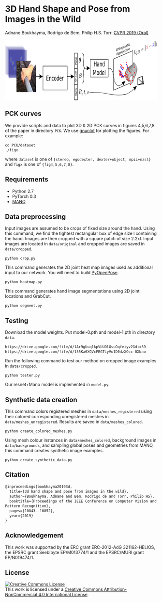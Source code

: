 # 3D Hand Shape and Pose from Images in the Wild
Adnane Boukhayma, Rodrigo de Bem, Philip H.S. Torr.
[CVPR 2019 (Oral)](https://arxiv.org/abs/1902.03451)

<img src="pipeline.png" height="200"/>

## PCK curves
We provide scripts and data to plot 3D & 2D PCK curves in figures 4,5,6,7,8 of the paper in directory `PCK`. We use [gnuplot](http://www.gnuplot.info/) for plotting the figures. For example:
```
cd PCK/dataset
./figx
```
where `dataset` is one of `{stereo, egodexter, dexter+object, mpii+nzsl}` and `figx` is one of `{fig4,5,6,7,8}`. 

## Requirements
+ Python 2.7
+ PyTorch 0.3
+ [MANO](http://mano.is.tue.mpg.de/) 

## Data preprocessing
Input images are assumed to be crops of fixed size around the hand. Using this command, we find the tightest rectangular box of edge size
l containing the hand. Images are then cropped with a square patch of size 2.2xl. Input images are located in `data/original` and cropped images are saved in `data/cropped`.
```
python crop.py
```
This command generates the 2D joint heat map images used as additional input to our network. You will need to build [PyOpenPose](https://github.com/FORTH-ModelBasedTracker/PyOpenPose). 
```
python heatmap.py
```
This command generates hand image segmentations using 2D joint locations and GrabCut. 
```
python segment.py
``` 
## Testing
Download the model weights. Put model-0.pth and model-1.pth in directory `data`.
```
https://drive.google.com/file/d/1Ar9gUuq1kpVUUOlGsuOqfeiyv2GdixS9
https://drive.google.com/file/d/135Ka6XQVcFBGTLyVu1D0dzXOcc-0XNao
```
Run the following command to test our method on cropped image examples in `data/cropped`. 
```
python tester.py
```
Our resnet+Mano model is implemented in `model.py`.
 
## Synthetic data creation
This command colors registered meshes in `data/meshes_registered` using their colored corresponding unregistered meshes in `data/meshes_unregistered`. Results are saved in `data/meshes_colored`.         
```
python create_colored_meshes.py
```
Using mesh colour instances in `data/meshes_colored`, background images in `data/backgrounds`, and sampling global poses and geometries from MANO, this command creates synthetic image examples. 
```
python create_synthetic_data.py
```

## Citation
    @inproceedings{boukhayma20193d,
      title={3d hand shape and pose from images in the wild},
      author={Boukhayma, Adnane and Bem, Rodrigo de and Torr, Philip HS},
      booktitle={Proceedings of the IEEE Conference on Computer Vision and Pattern Recognition},
      pages={10843--10852},
      year={2019}
    }

## Acknowledgement
This work was supported by the ERC grant ERC-2012-AdG 321162-HELIOS, the EPSRC grant Seebibyte EP/M013774/1 and the EPSRC/MURI grant EP/N019474/1.

## License
<a rel="license" href="http://creativecommons.org/licenses/by-nc/4.0/"><img alt="Creative Commons License" style="border-width:0" src="https://i.creativecommons.org/l/by-nc/4.0/88x31.png" /></a><br />This work is licensed under a <a rel="license" href="http://creativecommons.org/licenses/by-nc/4.0/">Creative Commons Attribution-NonCommercial 4.0 International License</a>.
